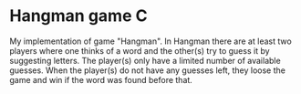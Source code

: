 # Hangman game C
My implementation of game "Hangman". In Hangman there are at least two players where one thinks of a word and the 
other(s) try to guess it by suggesting letters. The player(s) only have a limited number of available guesses.
When the player(s) do not have any guesses left, they loose the game and win if the word was found before that.





